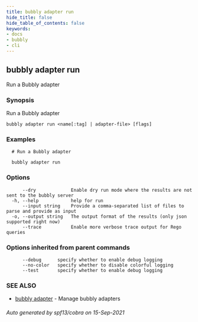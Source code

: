 ```yaml
---
title: bubbly adapter run
hide_title: false
hide_table_of_contents: false
keywords:
- docs
- bubbly
- cli
---
```

## bubbly adapter run

Run a Bubbly adapter

### Synopsis

Run a Bubbly adapter



```
bubbly adapter run <name[:tag] | adapter-file> [flags]
```

### Examples

```
  # Run a Bubbly adapter
  
  bubbly adapter run
```

### Options

```
      --dry             Enable dry run mode where the results are not sent to the bubbly server
  -h, --help            help for run
      --input string    Provide a comma-separated list of files to parse and provide as input
  -o, --output string   The output format of the results (only json supported right now)
      --trace           Enable more verbose trace output for Rego queries
```

### Options inherited from parent commands

```
      --debug      specify whether to enable debug logging
      --no-color   specify whether to disable colorful logging
      --test       specify whether to enable debug logging
```

### SEE ALSO

* [bubbly adapter](bubbly_adapter.md)	 - Manage bubbly adapters

###### Auto generated by spf13/cobra on 15-Sep-2021
